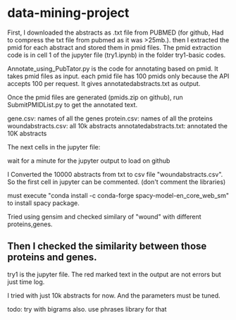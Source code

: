 # data-mining-project

First, I downloaded the abstracts as .txt file from PUBMED (for github, Had to compress the txt file from pubmed as it was >25mb.). then I extracted the pmid for each abstract and stored them in pmid files. The pmid extraction code is in cell 1 of the jupyter file (try1.ipynb) in the folder try1-basic codes.

Annotate_using_PubTator.py is the code for annotating based on pmid. It takes pmid files as input. each pmid file has 100 pmids only because the API accepts 100 per request. It gives annotatedabstracts.txt as output.


Once the pmid files are generated (pmids.zip on github), run SubmitPMIDList.py to get the annotated text.


gene.csv: names of all the genes
protein.csv: names of all the proteins
woundabstracts.csv: all 10k abstracts
annotatedabstracts.txt: annotated the 10K abstracts


The next cells in the jupyter file:

wait for a minute for the jupyter output to load on github

I Converted the 10000 abstracts from txt to csv file "woundabstracts.csv". So the first cell in jupyter can be commented. (don't comment the libraries)

must execute "conda install -c conda-forge spacy-model-en_core_web_sm" to install spacy package.

Tried using gensim and checked similary of "wound" with different proteins,genes.

## Then I checked the similarity between those proteins and genes.

try1 is the jupyter file. The red marked text in the output are not errors but just time log. 


I tried with just 10k abstracts for now. And the parameters must be tuned.

todo: try with bigrams also. use phrases library for that
